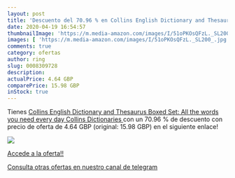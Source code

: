 ```yaml
---
layout: post
title: 'Descuento del 70.96 % en Collins English Dictionary and Thesaurus'
date: 2020-04-19 16:54:57
thumbnailImage: 'https://m.media-amazon.com/images/I/51oPKOsQFzL._SL200_.jpg'
images: [ 'https://m.media-amazon.com/images/I/51oPKOsQFzL._SL200_.jpg' ]
comments: true
category: ofertas
author: ring
slug: 0008309728
description:
actualPrice: 4.64 GBP
comparePrice: 15.98 GBP
inStock: true
---
```


Tienes [Collins English Dictionary and Thesaurus Boxed Set: All the words you need  every day  Collins Dictionaries ](https://www.amazon.com/dp/0008309728/?tag=redken08-20) con un 70.96 % de descuento con precio de oferta de 4.64 GBP (original: 15.98 GBP) en el siguiente enlace!

[![](https://m.media-amazon.com/images/I/51oPKOsQFzL._SL200_.jpg)](https://www.amazon.com/dp/0008309728/?tag=redken08-20)

[Accede a la oferta!!](https://www.amazon.com/dp/0008309728/?tag=redken08-20)

[Consulta otras ofertas en nuestro canal de telegram](https://t.me/s/ofertas25)
